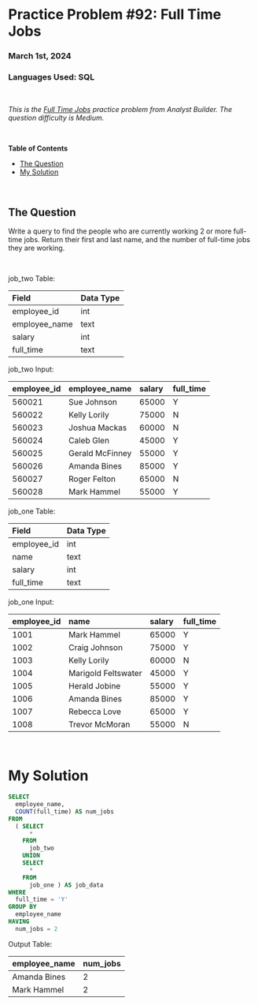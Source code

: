 # **Practice Problem #92: Full Time Jobs**
### March 1st, 2024
### Languages Used: SQL

<br>

*This is the [Full Time Jobs](https://www.analystbuilder.com/questions/full-time-jobs-wrQwf) practice problem from Analyst Builder. The question difficulty is Medium.*

<br>

**Table of Contents**

-   [The Question](#the-question)
-   [My Solution](#my-solution)
  
<br>

## The Question

Write a query to find the people who are currently working 2 or more full-time jobs. Return their first and last name, and the number of full-time jobs they are working.

<br>

job_two Table:

| Field         | Data Type |
| :------------ | :-------- |
| employee_id   | int       |
| employee_name | text      |
| salary        | int       |
| full_time     | text      |

job_two Input:

| employee_id | employee_name   | salary | full_time |
| :---------- | :-------------- | :----- | :-------- |
| 560021      | Sue Johnson     | 65000  | Y         |
| 560022      | Kelly Lorily    | 75000  | N         |
| 560023      | Joshua Mackas   | 60000  | N         |
| 560024      | Caleb Glen      | 45000  | Y         |
| 560025      | Gerald McFinney | 55000  | Y         |
| 560026      | Amanda Bines    | 85000  | Y         |
| 560027      | Roger Felton    | 65000  | N         |
| 560028      | Mark Hammel     | 55000  | Y         |

job_one Table:

| Field       | Data Type |
| :---------- | :-------- |
| employee_id | int       |
| name        | text      |
| salary      | int       |
| full_time   | text      |

job_one Input:

| employee_id | name                | salary | full_time |
| :---------- | :------------------ | :----- | :-------- |
| 1001        | Mark Hammel         | 65000  | Y         |
| 1002        | Craig Johnson       | 75000  | Y         |
| 1003        | Kelly Lorily        | 60000  | N         |
| 1004        | Marigold Feltswater | 45000  | Y         |
| 1005        | Herald Jobine       | 55000  | Y         |
| 1006        | Amanda Bines        | 85000  | Y         |
| 1007        | Rebecca Love        | 65000  | Y         |
| 1008        | Trevor McMoran      | 55000  | N         |

<br>

# My Solution

``` SQL
SELECT
  employee_name,
  COUNT(full_time) AS num_jobs
FROM
  ( SELECT 
      * 
    FROM 
      job_two
    UNION
    SELECT
      *
    FROM
      job_one ) AS job_data
WHERE
  full_time = 'Y'
GROUP BY 
  employee_name
HAVING 
  num_jobs = 2
```

Output Table:

| employee_name | num_jobs |
| :------------ | :------- |
| Amanda Bines  | 2        |
| Mark Hammel   | 2        |
